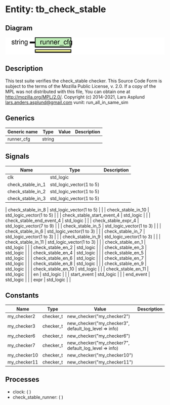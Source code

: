 # Entity: tb_check_stable

## Diagram

![Diagram](tb_check_stable.svg "Diagram")
## Description

This test suite verifies the check_stable checker.
This Source Code Form is subject to the terms of the Mozilla Public
License, v. 2.0. If a copy of the MPL was not distributed with this file,
You can obtain one at http://mozilla.org/MPL/2.0/.
Copyright (c) 2014-2021, Lars Asplund lars.anders.asplund@gmail.com
vunit: run_all_in_same_sim
## Generics

| Generic name | Type   | Value | Description |
| ------------ | ------ | ----- | ----------- |
| runner_cfg   | string |       |             |
## Signals

| Name                       | Type                     | Description |
| -------------------------- | ------------------------ | ----------- |
| clk                        | std_logic                |             |
| check_stable_in_1          | std_logic_vector(1 to 5) |             |
|  check_stable_in_2         | std_logic_vector(1 to 5) |             |
|  check_stable_in_3         | std_logic_vector(1 to 5) |             |
| 
    check_stable_in_8     | std_logic_vector(1 to 5) |             |
|  check_stable_in_10        | std_logic_vector(1 to 5) |             |
| check_stable_start_event_4 | std_logic                |             |
| check_stable_end_event_4   | std_logic                |             |
| check_stable_expr_4        | std_logic_vector(7 to 9) |             |
| check_stable_in_5          | std_logic_vector(1 to 3) |             |
|  check_stable_in_6         | std_logic_vector(1 to 3) |             |
|  check_stable_in_7         | std_logic_vector(1 to 3) |             |
|  check_stable_in_9         | std_logic_vector(1 to 3) |             |
| 
    check_stable_in_11    | std_logic_vector(1 to 3) |             |
| check_stable_en_1          | std_logic                |             |
|  check_stable_en_2         | std_logic                |             |
|  check_stable_en_3         | std_logic                |             |
|  check_stable_en_4         | std_logic                |             |
| check_stable_en_5          | std_logic                |             |
|  check_stable_en_6         | std_logic                |             |
|  check_stable_en_7         | std_logic                |             |
|  check_stable_en_8         | std_logic                |             |
| check_stable_en_9          | std_logic                |             |
|  check_stable_en_10        | std_logic                |             |
|  check_stable_en_11        | std_logic                |             |
| en                         | std_logic                |             |
|  start_event               | std_logic                |             |
|  end_event                 | std_logic                |             |
|  expr                      | std_logic                |             |
## Constants

| Name         | Type      | Value                                                  | Description |
| ------------ | --------- | ------------------------------------------------------ | ----------- |
| my_checker2  | checker_t |  new_checker("my_checker2")                            |             |
| my_checker3  | checker_t |  new_checker("my_checker3", default_log_level => info) |             |
| my_checker6  | checker_t |  new_checker("my_checker6")                            |             |
| my_checker7  | checker_t |  new_checker("my_checker7", default_log_level => info) |             |
| my_checker10 | checker_t |  new_checker("my_checker10")                           |             |
| my_checker11 | checker_t |  new_checker("my_checker11")                           |             |
## Processes
- clock: (  )
- check_stable_runner: (  )
